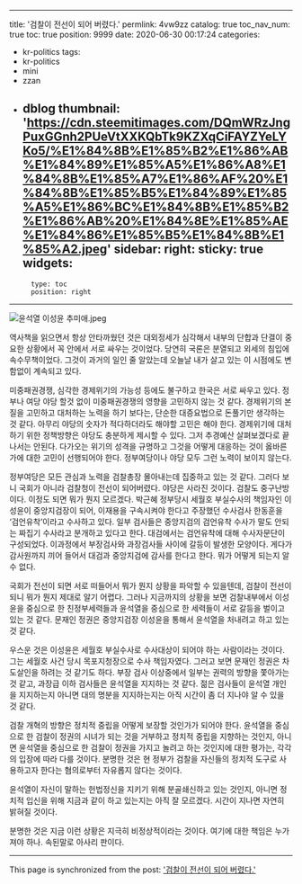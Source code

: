 
---
title: '검찰이 전선이 되어 버렸다.'
permlink: 4vw9zz
catalog: true
toc_nav_num: true
toc: true
position: 9999
date: 2020-06-30 00:17:24
categories:
- kr-politics
tags:
- kr-politics
- mini
- zzan
- dblog
thumbnail: 'https://cdn.steemitimages.com/DQmWRzJngPuxGGnh2PUeVtXXKQbTk9KZXqCiFAYZYeLYKo5/%E1%84%8B%E1%85%B2%E1%86%AB%E1%84%89%E1%85%A5%E1%86%A8%E1%84%8B%E1%85%A7%E1%86%AF%20%E1%84%8B%E1%85%B5%E1%84%89%E1%85%A5%E1%86%BC%E1%84%8B%E1%85%B2%E1%86%AB%20%E1%84%8E%E1%85%AE%E1%84%86%E1%85%B5%E1%84%8B%E1%85%A2.jpeg'
sidebar:
    right:
        sticky: true
widgets:
    -
        type: toc
        position: right
---


![윤석열 이성윤 추미애.jpeg](https://cdn.steemitimages.com/DQmWRzJngPuxGGnh2PUeVtXXKQbTk9KZXqCiFAYZYeLYKo5/%E1%84%8B%E1%85%B2%E1%86%AB%E1%84%89%E1%85%A5%E1%86%A8%E1%84%8B%E1%85%A7%E1%86%AF%20%E1%84%8B%E1%85%B5%E1%84%89%E1%85%A5%E1%86%BC%E1%84%8B%E1%85%B2%E1%86%AB%20%E1%84%8E%E1%85%AE%E1%84%86%E1%85%B5%E1%84%8B%E1%85%A2.jpeg)


역사책을 읽으면서 항상 안타까웠던 것은 대외정세가 심각해서 내부의 단합과 단결이 중요한 상황에서 꼭 안에서 서로 싸우는 것이었다. 당연히 국론은 분열되고 외세의 침입에 속수무책이었다. 그것이 과거의 일인 줄 알았는데 오늘날 내가 살고 있는 이 시점에도 변함없이 계속되고 있다.

미중패권경쟁, 심각한 경제위기의 가능성 등에도 불구하고 한국은 서로 싸우고 있다. 정부나 여당 야당 할것 없이 미중패권경쟁의 영향을 고민하지 않는 것 같다. 경제위기의 본질을 고민하고 대처하는 노력을 하기 보다는, 단순한 대증요법으로 돈풀기만 생각하는 것 같다. 아무리 야당의 숫자가 적다하더라도 해야할 고민은 해야 한다. 경제위기에 대처하기 위한 정책방향은 야당도 충분하게 제시할 수 있다. 그저 추경예산 살펴보겠다로 끝나서는 안된다. 다가오는 위기의 성격을 규명하고 그것을 어떻게 대응하는 것이 옳바른가에 대한 고민이 선행되어야 한다. 정부여당이나 야당 모두 그런 노력이 보이지 않는다.

정부여당은 모든 관심과 노력을 검찰총장 몰아내는데 집중하고 있는 것 같다. 그러다 보니 국회가 아니라 검찰청이 전선이 되어버렸다. 야당은 사라진 것이다. 검찰도 중구난방이다. 이정도 되면 뭐가 뭔지 모르겠다. 박근혜 정부당시 세월호 부실수사의 책임자인 이성윤이 중앙지검장이 되어, 이재용을 구속시켜야 한다고 주장했던 수사검사 한동훈을 ‘검언유착’이라고 수사하고 있다. 일부 검사들은 중앙지검의 검언유착 수사가 말도 안되는 짜집기 수사라고 분개하고 있다고 한다. 대검에서는 검언유착에 대해 수사자문단이 구성되었다. 이과정에서 부장검사와 과장검사들 사이에 갈등이 발생한 모양이다. 게다가 감사원까지 끼어 들어서 대검과 중앙지검에 감사를 한다고 한다. 뭐가 어떻게 되는지 알 수 없다.

국회가 전선이 되면 서로 떠들어서 뭐가 뭔지 상황을 파악할 수 있을텐데, 검찰이 전선이 되니 뭐가 뭔지 제대로 알기 어렵다. 그러나 지금까지의 상황을 보면 검찰내부에서 이성윤을 중심으로 한 친정부세력들과 윤석열을 중심으로 한 세력들이 서로 갈등을 벌이고 있는 것 같다. 문재인 정권은 중앙지검장 이성윤을 통해서 윤석열을 처내려고 하고 있는 것 같다. 

우스운 것은 이성윤은 세월호 부실수사로 수사대상이 되어야 하는 사람이라는 것이다. 그는 세월호 사건 당시 목포지청장으로 수사 책임자였다. 그러고 보면 문재인 정권은 차도살인을 하려는 것 같기도 하다. 부장 검사 이상중에서 일부는 권력의 방향을 쫓아가는 것 같고, 과장급 이하 검사들은 윤석열을 지지하는 것 같다. 젊은 검사들이 윤석열 개인을 지지하는지 아니면 대의 명분을 지지하는지는 아직 시간이 좀 더 지나야 알 수 있을 것 같다.

검찰 개혁의 방향은 정치적 중립을 어떻게 보장할 것인가가 되어야 한다. 윤석열을 중심으로 한 검찰이 정권의 시녀가 되는 것을 거부하고 정치적 중립을 지향하는 것인지, 아니면 윤석열을 중심으로 한 검찰이 정권을 가지고 놀려고 하는 것인지에 대한 평가는, 각각의 입장에 따라 다를 것이다. 분명한 것은 현 정부가 검찰을 자신들의 정치적 도구로 사용하고자 한다는 혐의로부터 자유롭지 않다는 것이다.

윤석열이 자신이 말하는 헌법정신을 지키기 위해 분골쇄신하고 있는 것인지, 아니면 정치적 입신을 위해 지금과 같이 하고 있는지는 아직 잘 모르겠다. 시간이 지나면 자연히 밝혀질 것이다.

분명한 것은 지금 이런 상황은 지극히 비정상적이라는 것이다. 여기에 대한 책임은 누가져야 하나. 속된말로 아사리 판이다.

- - -

This page is synchronized from the post: ['검찰이 전선이 되어 버렸다.'](https://steemit.com/@oldstone/4vw9zz)
